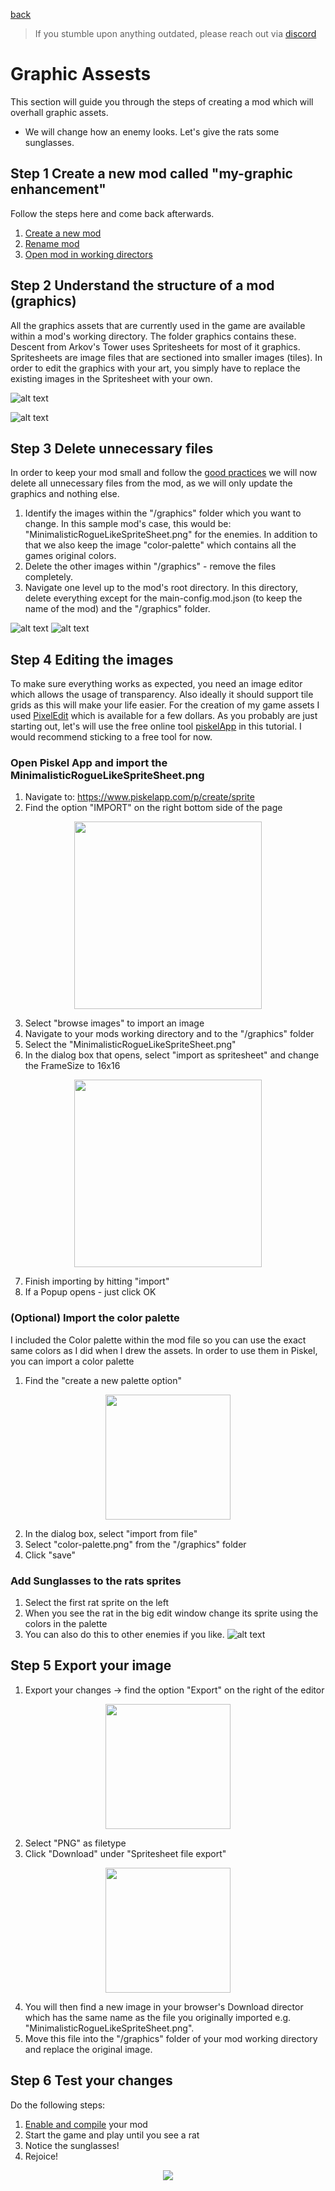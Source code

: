 <a href="../index.md">back</a>

>If you stumble upon anything outdated, please reach out via [discord](https://discord.gg/uJjuuAH5uX)

# Graphic Assests
This section will guide you through the steps of creating a mod which will overhall graphic assets.

 - We will change how an enemy looks. Let's give the rats some sunglasses.

## Step 1 Create a new mod called "my-graphic enhancement"
Follow the steps here and come back afterwards.
1. [Create a new mod](../mod-creation.md#create-a-new-mod)
2. [Rename mod](../mod-creation.md#rename-a-mod)
3. [Open mod in working directors](../mod-creation.md#open-a-mods-working-directory)

## Step 2 Understand the structure of a mod (graphics)
All the graphics assets that are currently used in the game are available within a mod's working directory. The folder graphics contains these. Descent from Arkov's Tower uses Spritesheets for most of it graphics. Spritesheets are image files that are sectioned into smaller images (tiles). In order to edit the graphics with your art, you simply have to replace the existing images in the Spritesheet with your own.

![alt text](../../../img/main/modding/graphics/folder.png)

![alt text](../../../img/main/modding/graphics/assets.png)

## Step 3 Delete unnecessary files
In order to keep your mod small and follow the [good practices](../mod-creation.md#good-practice) we will now delete all unnecessary files from the mod, as we will only update the graphics and nothing else.

1. Identify the images within the "/graphics" folder which you want to change. In this sample mod's case, this would be: "MinimalisticRogueLikeSpriteSheet.png" for the enemies. In addition to that we also keep the image "color-palette" which contains all the games original colors.
2. Delete the other images within "/graphics" - remove the files completely.
3. Navigate one level up to the mod's root directory. In this directory, delete everything except for the main-config.mod.json (to keep the name of the mod) and the "/graphics" folder.

![alt text](../../../img/main/modding/graphics/minimalistic-mod.png)
![alt text](../../../img/main/modding/graphics/only-changed-images.png)

## Step 4 Editing the images
To make sure everything works as expected, you need an image editor which allows the usage of transparency. Also ideally it should support tile grids as this will make your life easier. For the creation of my game assets I used [PixelEdit](https://pyxeledit.com/index.php) which is available for a few dollars. As you probably are just starting out, let's will use the free online tool [piskelApp](https://www.piskelapp.com) in this tutorial. I would recommend sticking to a free tool for now.

### Open Piskel App and import the MinimalisticRogueLikeSpriteSheet.png
1. Navigate to: https://www.piskelapp.com/p/create/sprite
2. Find the option "IMPORT" on the right bottom side of the page

<p align="center">
  <img src="../../../img/main/modding/graphics/import.png" height="300px">
</p>

3. Select "browse images" to import an image
4. Navigate to your mods working directory and to the "/graphics" folder
5. Select the "MinimalisticRogueLikeSpriteSheet.png"
6. In the dialog box that opens, select "import as spritesheet" and change the FrameSize to 16x16

<p align="center">
  <img src="../../../img/main/modding/graphics/import-sprite-sheet.png" height="300px">
</p>

7. Finish importing by hitting "import"
8. If a Popup opens - just click OK

### (Optional) Import the color palette
I included the Color palette within the mod file so you can use the exact same colors as I did when I drew the assets. In order to use them in Piskel, you can import a color palette

1. Find the "create a new palette option"
<p align="center">
  <img src="../../../img/main/modding/graphics/create-a-new-palette.png" height="200px">
</p>

2. In the dialog box, select "import from file"
3. Select "color-palette.png" from the "/graphics" folder
4. Click "save"

### Add Sunglasses to the rats sprites
1. Select the first rat sprite on the left
2. When you see the rat in the big edit window change its sprite using the colors in the palette
3. You can also do this to other enemies if you like.
![alt text](../../../img/main/modding/graphics/rat-sunglass.png)


## Step 5 Export your image
1. Export your changes -> find the option "Export" on the right of the editor
<p align="center">
  <img src="../../../img/main/modding/graphics/export.png" height="200px">
</p>

2. Select "PNG" as filetype
3. Click "Download" under "Spritesheet file export"
<p align="center">
  <img src="../../../img/main/modding/graphics/download.png" height="200px">
</p>

4. You will then find a new image in your browser's Download director which has the same name as the file you originally imported e.g. "MinimalisticRogueLikeSpriteSheet.png".
5. Move this file into the "/graphics" folder of your mod working directory and replace the original image.

## Step 6 Test your changes
Do the following steps:
1. [Enable and compile](../mod-creation.md#enable-and-compile) your mod
2. Start the game and play until you see a rat
3. Notice the sunglasses!
4. Rejoice!

<p align="center">
  <img src="../../../img/main/modding/graphics/result.png" >
</p>
